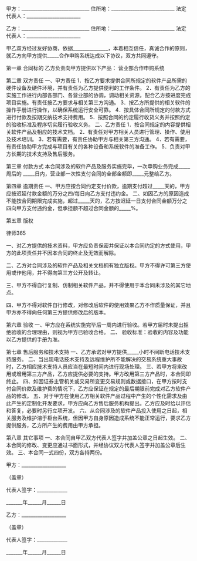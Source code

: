 
 


甲方：_____________________________
住所地：___________________________
法定代表人：_______________________


乙方：_____________________________
住所地：___________________________
法定代表人：_______________________


甲乙双方经过友好协商，依据_______________，本着相互信任，真诚合作的原则，就乙方向甲方提供_____合作申购系统达成以下协议，双方共同遵守。


第一章 合同标的
乙方负责向甲方提供以下产品：
营业部合作申购系统


第二章 双方责任
一、甲方责任
1．按乙方要求提供合同所规定的软件产品所需的硬件设备及硬件环境，并有责任为乙方提供便利的工作条件。
2．有责任为乙方的实施工作进行内部各部门、各营业部的协调，调动相关资源，配合乙方按进度完成项目实施。有责任按乙方要求与相关第三方沟通。
3．按乙方所提供的相关软件的操作手册进行操作，以确保系统运行安全可靠。
4．按具体合同所规定的付款方式进行付款及按期交纳技术支持费用。
5．按照合同的约定履行收货义务并按照约定的验收标准及程序切实履行验收义务。
二、乙方责任
1．按合同规定的内容提供相关软件产品及相应的技术文档。
2．有责任对甲方相关人员进行管理、操作、使用及技术培训。
3．若有需要，有责任协助甲方与相关第三方沟通。
4．若有需要，有责任协助甲方完成与项目有关的各种设备和系统软件的准备工作。
5．负责对甲方长期的技术支持及售后服务。


第三章 付款方式
本合同涉及的软件产品及服务实施完毕，一次申购业务完成_____周后的 _____日内，营业部一次性支付合同的全部金额即_____元整给乙方。


第四章 逾期责任
一、甲方应按合同约定支付价款，逾期支付超过_____天的，甲方应按迟延付款金额的万分之四/每日向乙方支付违约金。
二、如因乙方的原因造成不能按合同期限完成实施，超过_____天的，乙方按迟延一日支付合同金额万分之四向甲方支付违约金，但承担额不超过合同金额的_____%。


第五章 版权




 
律师365






一、对乙方提供的技术资料，甲方应负责保密并保证以本合同约定的方式使用，甲方的此项责任并不因本合同的终止及无效而解除。

二、乙方对合同涉及的软件产品及相关文档拥有独立版权。甲方不得许可第三方使用或作他用，并不得向第三方公开及转让。

三、甲方不得自行复制、仿制相关软件产品，并不得使用于本合同未涉及的其它地点。

四、甲方不得对软件自行修改，对修改后软件的使用效果乙方不作质量保证，并且甲方亦不得向任何第三方提供修改后的版本。




第六章 验收
一、甲方应在系统实施完毕后一周内进行验收。若甲方届时未提出拒绝验收的合理理由，则视为甲方已验收合格。
二、 验收标准：验收的内容及功能以乙方提供的手册为准。


第七章 售后服务和技术支持
一、乙方承诺对甲方提供_____小时不间断电话技术支持服务。
二、当出现电话技术支持及远程维护所不能解决的交易系统重大事故时，乙方相应技术支持人员应当在最短时间内进行现场处理。
三、若甲方将来改用或增用第三方产品，乙方应提供必要的支持。甲方改用第三方产品时，本合同即终止。
四、如因证券主管机关或交易所变更交易规则或数据接口，在甲方按时支付合同价款及维护费的情况下，乙方应保证在规定的最后期限前完成对乙方软件产品的修改。
五、对于甲方在使用乙方相关软件产品过程中产生的个性化需求及由此产生的定制化开发要求，甲方应向乙方售后服务机构提出。乙方应及时给以评估和答复，必要时另行立项开发。
六、从合同涉及的软件产品投入使用之日起，相关服务及维护溶于柜台系统，但因甲方自身原因造成系统不能正常运行，要求乙方提供服务，乙方所产生的费用由甲方承担。


第八章 其它事项
一、本合同自甲乙双方代表人签字并加盖公章之日起生效。
二、本合同的修改、变更应通过书面形式，并经协议双方代表人签字并加盖公章后生效。
三、本合同一式四份，双方各持两份。


 



 甲方：___________________
 
（盖章）                  
 
代表人签字：_____________
 
_______年______月______日
 


 

  乙方：___________________
  
（盖章）                  
  
代表人签字：_____________
  
_______年______月______日
  

 
  

 
  
 
   
 
   
 
    


    
 

    


    


    
 
 
   
 
  
 
 


